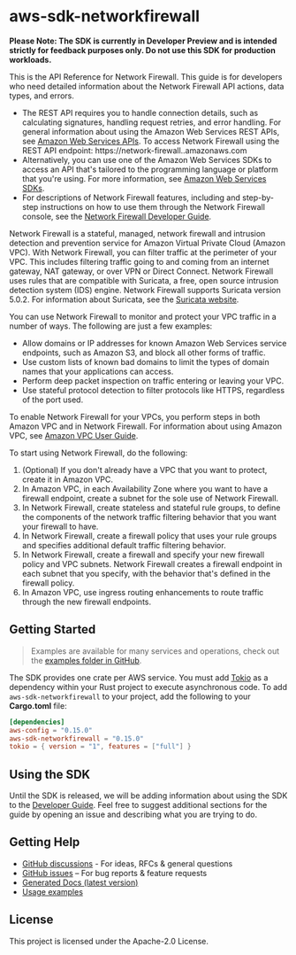 # aws-sdk-networkfirewall

**Please Note: The SDK is currently in Developer Preview and is intended strictly for
feedback purposes only. Do not use this SDK for production workloads.**

This is the API Reference for Network Firewall. This guide is for developers who need detailed information about the Network Firewall API actions, data types, and errors.
  - The REST API requires you to handle connection details, such as calculating signatures, handling request retries, and error handling. For general information about using the Amazon Web Services REST APIs, see [Amazon Web Services APIs](https://docs.aws.amazon.com/general/latest/gr/aws-apis.html). To access Network Firewall using the REST API endpoint: https://network-firewall..amazonaws.com
  - Alternatively, you can use one of the Amazon Web Services SDKs to access an API that's tailored to the programming language or platform that you're using. For more information, see [Amazon Web Services SDKs](http://aws.amazon.com/tools/#SDKs).
  - For descriptions of Network Firewall features, including and step-by-step instructions on how to use them through the Network Firewall console, see the [Network Firewall Developer Guide](https://docs.aws.amazon.com/network-firewall/latest/developerguide/).

Network Firewall is a stateful, managed, network firewall and intrusion detection and prevention service for Amazon Virtual Private Cloud (Amazon VPC). With Network Firewall, you can filter traffic at the perimeter of your VPC. This includes filtering traffic going to and coming from an internet gateway, NAT gateway, or over VPN or Direct Connect. Network Firewall uses rules that are compatible with Suricata, a free, open source intrusion detection system (IDS) engine. Network Firewall supports Suricata version 5.0.2. For information about Suricata, see the [Suricata website](https://suricata-ids.org/).

You can use Network Firewall to monitor and protect your VPC traffic in a number of ways. The following are just a few examples:
  - Allow domains or IP addresses for known Amazon Web Services service endpoints, such as Amazon S3, and block all other forms of traffic.
  - Use custom lists of known bad domains to limit the types of domain names that your applications can access.
  - Perform deep packet inspection on traffic entering or leaving your VPC.
  - Use stateful protocol detection to filter protocols like HTTPS, regardless of the port used.

To enable Network Firewall for your VPCs, you perform steps in both Amazon VPC and in Network Firewall. For information about using Amazon VPC, see [Amazon VPC User Guide](https://docs.aws.amazon.com/vpc/latest/userguide/).

To start using Network Firewall, do the following:
  1. (Optional) If you don't already have a VPC that you want to protect, create it in Amazon VPC.
  1. In Amazon VPC, in each Availability Zone where you want to have a firewall endpoint, create a subnet for the sole use of Network Firewall.
  1. In Network Firewall, create stateless and stateful rule groups, to define the components of the network traffic filtering behavior that you want your firewall to have.
  1. In Network Firewall, create a firewall policy that uses your rule groups and specifies additional default traffic filtering behavior.
  1. In Network Firewall, create a firewall and specify your new firewall policy and VPC subnets. Network Firewall creates a firewall endpoint in each subnet that you specify, with the behavior that's defined in the firewall policy.
  1. In Amazon VPC, use ingress routing enhancements to route traffic through the new firewall endpoints.

## Getting Started

> Examples are available for many services and operations, check out the
> [examples folder in GitHub](https://github.com/awslabs/aws-sdk-rust/tree/main/examples).

The SDK provides one crate per AWS service. You must add [Tokio](https://crates.io/crates/tokio)
as a dependency within your Rust project to execute asynchronous code. To add `aws-sdk-networkfirewall` to
your project, add the following to your **Cargo.toml** file:

```toml
[dependencies]
aws-config = "0.15.0"
aws-sdk-networkfirewall = "0.15.0"
tokio = { version = "1", features = ["full"] }
```

## Using the SDK

Until the SDK is released, we will be adding information about using the SDK to the
[Developer Guide](https://docs.aws.amazon.com/sdk-for-rust/latest/dg/welcome.html). Feel free to suggest
additional sections for the guide by opening an issue and describing what you are trying to do.

## Getting Help

* [GitHub discussions](https://github.com/awslabs/aws-sdk-rust/discussions) - For ideas, RFCs & general questions
* [GitHub issues](https://github.com/awslabs/aws-sdk-rust/issues/new/choose) – For bug reports & feature requests
* [Generated Docs (latest version)](https://awslabs.github.io/aws-sdk-rust/)
* [Usage examples](https://github.com/awslabs/aws-sdk-rust/tree/main/examples)

## License

This project is licensed under the Apache-2.0 License.

